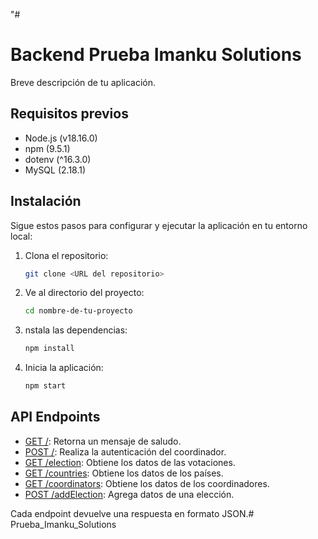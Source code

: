 "#
# Backend Prueba  Imanku Solutions

Breve descripción de tu aplicación.

## Requisitos previos

- Node.js (v18.16.0)
- npm (9.5.1)
- dotenv (^16.3.0)
- MySQL (2.18.1)



## Instalación

Sigue estos pasos para configurar y ejecutar la aplicación en tu entorno local:

1. Clona el repositorio:

   ```bash
   git clone <URL del repositorio>

   
1. Ve al directorio del proyecto:

   ```bash
   cd nombre-de-tu-proyecto

   
1. nstala las dependencias:

   ```bash
   npm install

1. Inicia la aplicación:

   ```bash
   npm start

## API Endpoints

- [GET /](http://localhost:3000/): Retorna un mensaje de saludo.
- [POST /](http://localhost:3000/): Realiza la autenticación del coordinador.
- [GET /election](http://localhost:3000/election): Obtiene los datos de las votaciones.
- [GET /countries](http://localhost:3000/countries): Obtiene los datos de los países.
- [GET /coordinators](http://localhost:3000/coordinators): Obtiene los datos de los coordinadores.
- [POST /addElection](http://localhost:3000/addElection): Agrega datos de una elección.

Cada endpoint devuelve una respuesta en formato JSON.# Prueba_Imanku_Solutions
